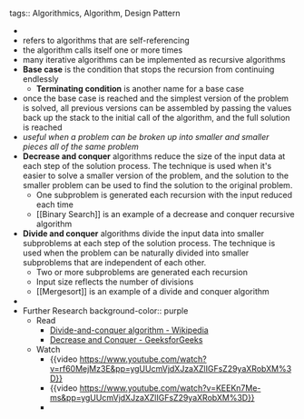 tags:: Algorithmics, Algorithm, Design Pattern

-
- refers to algorithms that are self-referencing
- the algorithm calls itself one or more times
- many iterative algorithms can be implemented as recursive algorithms
- **Base case** is the condition that stops the recursion from continuing endlessly
	- **Terminating condition** is another name for a base case
- once the base case is reached and the simplest version of the problem is solved, all previous versions can be assembled by passing the values back up the stack to the initial call of the algorithm, and the full solution is reached
- *useful when a problem can be broken up into smaller and smaller pieces all of the same problem*
- **Decrease and conquer** algorithms reduce the size of the input data at each step of the solution process. The technique is used when it's easier to solve a smaller version of the problem, and the solution to the smaller problem can be used to find the solution to the original problem.
	- One subproblem is generated each recursion with the input reduced each time
	- [[Binary Search]] is an example of a decrease and conquer recursive algorithm
- **Divide and conquer** algorithms divide the input data into smaller subproblems at each step of the solution process. The technique is used when the problem can be naturally divided into smaller subproblems that are independent of each other.
	- Two or more subproblems are generated each recursion
	- Input size reflects the number of divisions
	- [[Mergesort]] is an example of a divide and conquer algorithm
-
- Further Research
  background-color:: purple
	- Read
		- [Divide-and-conquer algorithm - Wikipedia](https://en.wikipedia.org/wiki/Divide-and-conquer_algorithm)
		- [Decrease and Conquer - GeeksforGeeks](https://www.geeksforgeeks.org/decrease-and-conquer/)
	- Watch
		- {{video https://www.youtube.com/watch?v=rf60MejMz3E&pp=ygUUcmVjdXJzaXZlIGFsZ29yaXRobXM%3D}}
		- {{video https://www.youtube.com/watch?v=KEEKn7Me-ms&pp=ygUUcmVjdXJzaXZlIGFsZ29yaXRobXM%3D}}
		-
